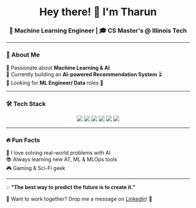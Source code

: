 <h1 align="center">Hey there! 👋 I'm Tharun</h1>
<h3 align="center">🚀 Machine Learning Engineer | 🎓 CS Master's @ Illinois Tech </h3>

---

### 🌟 About Me  
🔹 Passionate about **Machine Learning & AI**  
🔹 Currently building an **AI-powered Recommendation System** ⏳  
🔹 Looking for **ML Engineer/ Data** roles 🤖    

---

### 🛠️ Tech Stack  
<p align="center">
  <img src="https://img.shields.io/badge/Python-3776AB?style=for-the-badge&logo=python&logoColor=white" />
  <img src="https://img.shields.io/badge/TensorFlow-FF6F00?style=for-the-badge&logo=tensorflow&logoColor=white" />
  <img src="https://img.shields.io/badge/PyTorch-EE4C2C?style=for-the-badge&logo=pytorch&logoColor=white" />
  <img src="https://img.shields.io/badge/Docker-2496ED?style=for-the-badge&logo=docker&logoColor=white" />
  <img src="https://img.shields.io/badge/AWS-FF9900?style=for-the-badge&logo=amazonaws&logoColor=white" />
  <img src="https://img.shields.io/badge/Linux-FCC624?style=for-the-badge&logo=linux&logoColor=black" />
</p>

---

### 🔥 Fun Facts  
🎯 I love solving real-world problems with AI  
📚 Always learning new AT, ML & MLOps tools  
🎮 Gaming & Sci-Fi geek  

---

💡 **"The best way to predict the future is to create it."**  

🔹 Want to work together? Drop me a message on [LinkedIn](https://www.linkedin.com/in/tharun-kammavarambatti/)! 🚀  
